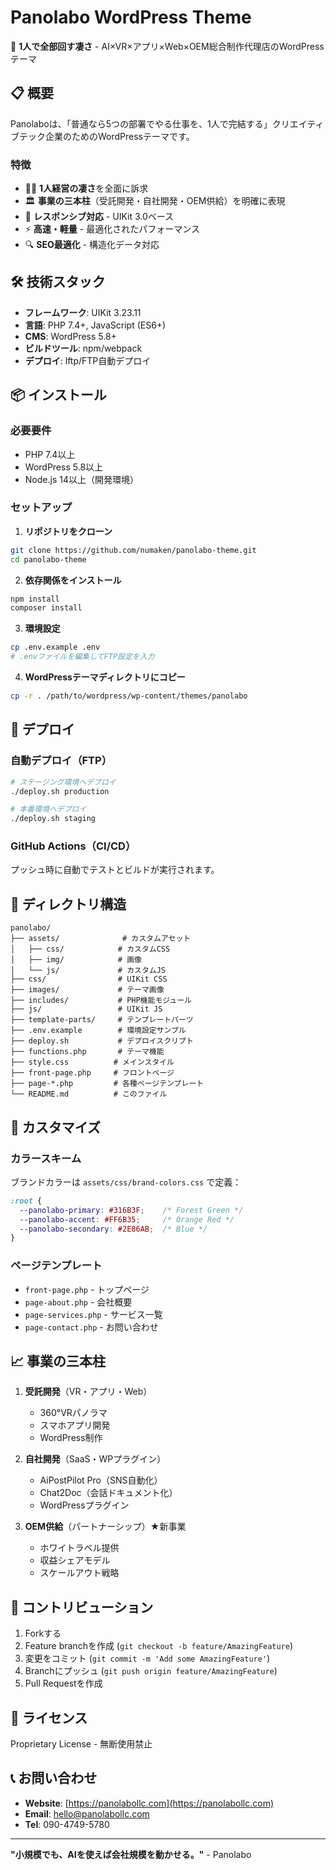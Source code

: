 # Panolabo WordPress Theme

🚀 **1人で全部回す凄さ** - AI×VR×アプリ×Web×OEM総合制作代理店のWordPressテーマ

## 📋 概要

Panolaboは、「普通なら5つの部署でやる仕事を、1人で完結する」クリエイティブテック企業のためのWordPressテーマです。

### 特徴

- 👨‍💼 **1人経営の凄さ**を全面に訴求
- 🏛️ **事業の三本柱**（受託開発・自社開発・OEM供給）を明確に表現
- 📱 **レスポンシブ対応** - UIKit 3.0ベース
- ⚡ **高速・軽量** - 最適化されたパフォーマンス
- 🔍 **SEO最適化** - 構造化データ対応

## 🛠️ 技術スタック

- **フレームワーク**: UIKit 3.23.11
- **言語**: PHP 7.4+, JavaScript (ES6+)
- **CMS**: WordPress 5.8+
- **ビルドツール**: npm/webpack
- **デプロイ**: lftp/FTP自動デプロイ

## 📦 インストール

### 必要要件

- PHP 7.4以上
- WordPress 5.8以上
- Node.js 14以上（開発環境）

### セットアップ

1. **リポジトリをクローン**
```bash
git clone https://github.com/numaken/panolabo-theme.git
cd panolabo-theme
```

2. **依存関係をインストール**
```bash
npm install
composer install
```

3. **環境設定**
```bash
cp .env.example .env
# .envファイルを編集してFTP設定を入力
```

4. **WordPressテーマディレクトリにコピー**
```bash
cp -r . /path/to/wordpress/wp-content/themes/panolabo
```

## 🚀 デプロイ

### 自動デプロイ（FTP）

```bash
# ステージング環境へデプロイ
./deploy.sh production

# 本番環境へデプロイ
./deploy.sh staging
```

### GitHub Actions（CI/CD）

プッシュ時に自動でテストとビルドが実行されます。

## 📂 ディレクトリ構造

```
panolabo/
├── assets/              # カスタムアセット
│   ├── css/            # カスタムCSS
│   ├── img/            # 画像
│   └── js/             # カスタムJS
├── css/                # UIKit CSS
├── images/             # テーマ画像
├── includes/           # PHP機能モジュール
├── js/                 # UIKit JS
├── template-parts/     # テンプレートパーツ
├── .env.example        # 環境設定サンプル
├── deploy.sh           # デプロイスクリプト
├── functions.php       # テーマ機能
├── style.css          # メインスタイル
├── front-page.php     # フロントページ
├── page-*.php         # 各種ページテンプレート
└── README.md          # このファイル
```

## 🎨 カスタマイズ

### カラースキーム

ブランドカラーは `assets/css/brand-colors.css` で定義：

```css
:root {
  --panolabo-primary: #316B3F;    /* Forest Green */
  --panolabo-accent: #FF6B35;     /* Orange Red */
  --panolabo-secondary: #2E86AB;  /* Blue */
}
```

### ページテンプレート

- `front-page.php` - トップページ
- `page-about.php` - 会社概要
- `page-services.php` - サービス一覧
- `page-contact.php` - お問い合わせ

## 📈 事業の三本柱

1. **受託開発**（VR・アプリ・Web）
   - 360°VRパノラマ
   - スマホアプリ開発
   - WordPress制作

2. **自社開発**（SaaS・WPプラグイン）
   - AiPostPilot Pro（SNS自動化）
   - Chat2Doc（会話ドキュメント化）
   - WordPressプラグイン

3. **OEM供給**（パートナーシップ）★新事業
   - ホワイトラベル提供
   - 収益シェアモデル
   - スケールアウト戦略

## 🤝 コントリビューション

1. Forkする
2. Feature branchを作成 (`git checkout -b feature/AmazingFeature`)
3. 変更をコミット (`git commit -m 'Add some AmazingFeature'`)
4. Branchにプッシュ (`git push origin feature/AmazingFeature`)
5. Pull Requestを作成

## 📄 ライセンス

Proprietary License - 無断使用禁止

## 📞 お問い合わせ

- **Website**: [https://panolabollc.com](https://panolabollc.com)
- **Email**: hello@panolabollc.com
- **Tel**: 090-4749-5780

---

**"小規模でも、AIを使えば会社規模を動かせる。"** - Panolabo